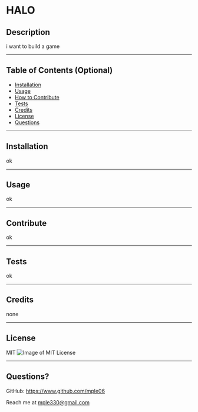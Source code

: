
# HALO

## Description

i want to build a game

---

## Table of Contents (Optional)
- [Installation](#installation)
- [Usage](#usage)
- [How to Contribute](#contribute)
- [Tests](#tests)
- [Credits](#credits)
- [License](#license)
- [Questions](#questions)

---

## Installation

ok

---

## Usage

ok

---

## Contribute

ok

---

## Tests

ok

---

## Credits

none

---

## License

MIT ![Image of MIT License](https://img.shields.io/badge/License-MIT-blue.svg)

---

## Questions?

GitHub: https://www.github.com/mple06 


Reach me at mple330@gmail.com
    
